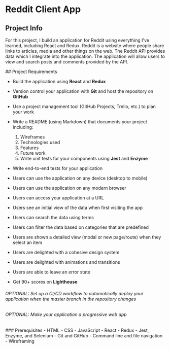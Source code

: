 # Reddit Client App

## Project Info

For this project, I build an application for Reddit using everything I've learned, including React and Redux. Reddit is a website where people share links to articles, media and other things on the web. The Reddit API provides data which I integrate into the application. The application will allow users to view and search posts and comments provided by the API.

## Project Requirements

- Build the application using **React** and **Redux**

- Version control your application with **Git** and host the repository on **GitHub**

- Use a project management tool (GitHub Projects, Trello, etc.) to plan your work

- Write a README (using Markdown) that documents your project including:

    1. Wireframes
    2. Technologies used
    3. Features
    4. Future work
    5. Write unit tests for your components using **Jest** and **Enzyme**

- Write end-to-end tests for your application

- Users can use the application on any device (desktop to mobile)

- Users can use the application on any modern browser

- Users can access your application at a URL

- Users see an initial view of the data when first visiting the app

- Users can search the data using terms

- Users can filter the data based on categories that are predefined

- Users are shown a detailed view (modal or new page/route) when they select an item

- Users are delighted with a cohesive design system

- Users are delighted with animations and transitions

- Users are able to leave an error state

- Get 90+ scores on **Lighthouse**

###### OPTIONAL: Set up a CI/CD workflow to automatically deploy your application when the master branch in the repository changes

###### OPTIONAL: Make your application a progressive web app

### Prerequisites
    - HTML
    - CSS
    - JavaScript
    - React
    - Redux
    - Jest, Enzyme, and Selenium
    - Git and GitHub
    - Command line and file navigation
    - Wireframing